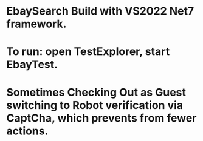 # EbaySearch Build with VS2022 Net7 framework.
# To run: open TestExplorer, start EbayTest.
# Sometimes Checking Out as Guest switching to Robot verification via  CaptCha, which prevents from fewer actions.

            
